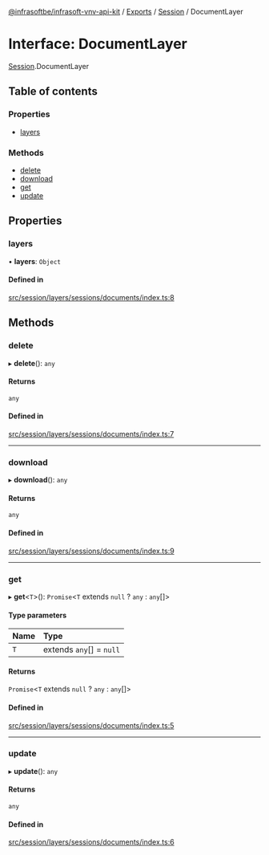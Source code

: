 [@infrasoftbe/infrasoft-vnv-api-kit](../README.md) / [Exports](../modules.md) / [Session](../modules/Session.md) / DocumentLayer

# Interface: DocumentLayer

[Session](../modules/Session.md).DocumentLayer

## Table of contents

### Properties

- [layers](Session.DocumentLayer.md#layers)

### Methods

- [delete](Session.DocumentLayer.md#delete)
- [download](Session.DocumentLayer.md#download)
- [get](Session.DocumentLayer.md#get)
- [update](Session.DocumentLayer.md#update)

## Properties

### layers

• **layers**: `Object`

#### Defined in

[src/session/layers/sessions/documents/index.ts:8](https://github.com/infrasoftbe/Infrasoft-vnv-api-kit/blob/63c0e77/src/session/layers/sessions/documents/index.ts#L8)

## Methods

### delete

▸ **delete**(): `any`

#### Returns

`any`

#### Defined in

[src/session/layers/sessions/documents/index.ts:7](https://github.com/infrasoftbe/Infrasoft-vnv-api-kit/blob/63c0e77/src/session/layers/sessions/documents/index.ts#L7)

___

### download

▸ **download**(): `any`

#### Returns

`any`

#### Defined in

[src/session/layers/sessions/documents/index.ts:9](https://github.com/infrasoftbe/Infrasoft-vnv-api-kit/blob/63c0e77/src/session/layers/sessions/documents/index.ts#L9)

___

### get

▸ **get**\<`T`\>(): `Promise`\<`T` extends ``null`` ? `any` : `any`[]\>

#### Type parameters

| Name | Type |
| :------ | :------ |
| `T` | extends `any`[] = ``null`` |

#### Returns

`Promise`\<`T` extends ``null`` ? `any` : `any`[]\>

#### Defined in

[src/session/layers/sessions/documents/index.ts:5](https://github.com/infrasoftbe/Infrasoft-vnv-api-kit/blob/63c0e77/src/session/layers/sessions/documents/index.ts#L5)

___

### update

▸ **update**(): `any`

#### Returns

`any`

#### Defined in

[src/session/layers/sessions/documents/index.ts:6](https://github.com/infrasoftbe/Infrasoft-vnv-api-kit/blob/63c0e77/src/session/layers/sessions/documents/index.ts#L6)
